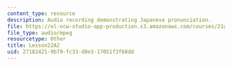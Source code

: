 ```yaml
---
content_type: resource
description: Audio recording demonstrating Japanese pronunciation.
file: https://ol-ocw-studio-app-production.s3.amazonaws.com/courses/21g-504-japanese-iv-spring-2009/271824219b79fc33d0e317051f3f68dd_Lesson22A2.mp3
file_type: audio/mpeg
resourcetype: Other
title: Lesson22A2
uid: 27182421-9b79-fc33-d0e3-17051f3f68dd
---
```

